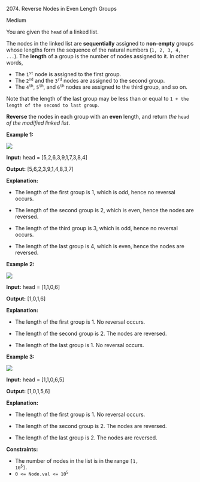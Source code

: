 2074\. Reverse Nodes in Even Length Groups

Medium

You are given the `head` of a linked list.

The nodes in the linked list are **sequentially** assigned to **non-empty** groups whose lengths form the sequence of the natural numbers (`1, 2, 3, 4, ...`). The **length** of a group is the number of nodes assigned to it. In other words,

*   The <code>1<sup>st</sup></code> node is assigned to the first group.
*   The <code>2<sup>nd</sup></code> and the <code>3<sup>rd</sup></code> nodes are assigned to the second group.
*   The <code>4<sup>th</sup></code>, <code>5<sup>th</sup></code>, and <code>6<sup>th</sup></code> nodes are assigned to the third group, and so on.

Note that the length of the last group may be less than or equal to `1 + the length of the second to last group`.

**Reverse** the nodes in each group with an **even** length, and return _the_ `head` _of the modified linked list_.

**Example 1:**

![](https://leetcode-in-java.github.io/src/main/java/g2001_2100/s2074_reverse_nodes_in_even_length_groups/eg1.png)

**Input:** head = [5,2,6,3,9,1,7,3,8,4]

**Output:** [5,6,2,3,9,1,4,8,3,7]

**Explanation:**

- The length of the first group is 1, which is odd, hence no reversal occurs.

- The length of the second group is 2, which is even, hence the nodes are reversed.

- The length of the third group is 3, which is odd, hence no reversal occurs.

- The length of the last group is 4, which is even, hence the nodes are reversed. 

**Example 2:**

![](https://leetcode-in-java.github.io/src/main/java/g2001_2100/s2074_reverse_nodes_in_even_length_groups/eg2.png)

**Input:** head = [1,1,0,6]

**Output:** [1,0,1,6]

**Explanation:**

- The length of the first group is 1. No reversal occurs.

- The length of the second group is 2. The nodes are reversed.

- The length of the last group is 1. No reversal occurs. 

**Example 3:**

![](https://leetcode-in-java.github.io/src/main/java/g2001_2100/s2074_reverse_nodes_in_even_length_groups/ex3.png)

**Input:** head = [1,1,0,6,5]

**Output:** [1,0,1,5,6]

**Explanation:**

- The length of the first group is 1. No reversal occurs.

- The length of the second group is 2. The nodes are reversed.

- The length of the last group is 2. The nodes are reversed. 

**Constraints:**

*   The number of nodes in the list is in the range <code>[1, 10<sup>5</sup>]</code>.
*   <code>0 <= Node.val <= 10<sup>5</sup></code>